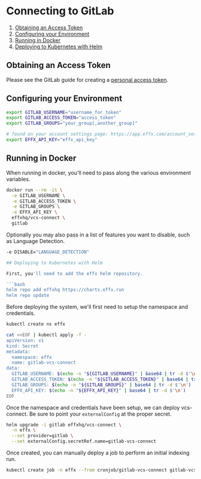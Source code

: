 # Connecting to GitLab

1. [Obtaining an Access Token](#Obtaining-an-Access-Token)
1. [Configuring your Environment](#Configuring-your-Environment)
1. [Running in Docker](#Running-in-Docker)
1. [Deploying to Kubernetes with Helm](#Deploying-to-Kubernetes-with-Helm)

## Obtaining an Access Token

Please see the GitLab guide for creating a [personal access token][].

[personal access token]: https://docs.gitlab.com/ee/user/profile/personal_access_tokens.html

## Configuring your Environment

```bash
export GITLAB_USERNAME="username_for_token"
export GITLAB_ACCESS_TOKEN="access_token"
export GITLAB_GROUPS="your_group[,another_group]"

# found on your account settings page: https://app.effx.com/account_settings
export EFFX_API_KEY="effx_api_key"
```

## Running in Docker

When running in docker, you'll need to pass along the various environment variables.

```bash
docker run --rm -it \
  -e GITLAB_USERNAME \
  -e GITLAB_ACCESS_TOKEN \
  -e GITLAB_GROUPS \
  -e EFFX_API_KEY \
  effxhq/vcs-connect \
  gitlab
```

Optionally you may also pass in a list of features you want to disable, such as
Language Detection.

```bash
-e DISABLE="LANGUAGE_DETECTION"

## Deploying to Kubernetes with Helm

First, you'll need to add the effx helm repository.

```bash
helm repo add effxhq https://charts.effx.run
helm repo update
```

Before deploying the system, we'll first need to setup the namespace and credentials.

```bash
kubectl create ns effx

cat <<EOF | kubectl apply -f -
apiVersion: v1
kind: Secret
metadata:
  namespace: effx
  name: gitlab-vcs-connect
data:
  GITLAB_USERNAME: $(echo -n "${GITLAB_USERNAME}" | base64 | tr -d $'\n')
  GITLAB_ACCESS_TOKEN: $(echo -n "${GITLAB_ACCESS_TOKEN}" | base64 | tr -d $'\n')
  GITLAB_GROUPS: $(echo -n "${GITLAB_GROUPS}" | base64 | tr -d $'\n')
  EFFX_API_KEY: $(echo -n "${EFFX_API_KEY}" | base64 | tr -d $'\n')
EOF
```

Once the namespace and credentials have been setup, we can deploy vcs-connect.
Be sure to point your `externalConfig` at the proper secret.

```bash
helm upgrade -i gitlab effxhq/vcs-connect \
  -n effx \
  --set provider=gitlab \
  --set externalConfig.secretRef.name=gitlab-vcs-connect
```

Once created, you can manually deploy a job to perform an initial indexing run.

```bash
kubectl create job -n effx --from cronjob/gitlab-vcs-connect gitlab-vcs-connect-$(date %s)
```
